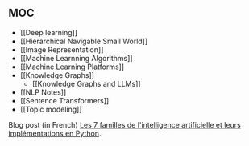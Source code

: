 ## MOC

- [[Deep learning]]
- [[Hierarchical Navigable Small World]]
- [[Image Representation]]
- [[Machine Learnning Algorithms]]
- [[Machine Learning Platforms]]
- [[Knowledge Graphs]]
    - [[Knowledge Graphs and LLMs]]
- [[NLP Notes]]
- [[Sentence Transformers]]
- [[Topic modeling]]

Blog post (in French) [Les 7 familles de l'intelligence artificielle et leurs implémentations en Python](https://abilian.com/fr/news/7-familles-intelligence-artificielle-implementations-python/).